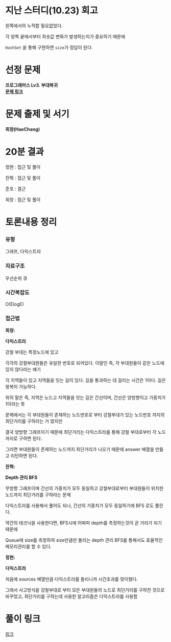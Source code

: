 # 지난 스터디(10.23) 회고

왼쪽에서의 누적합 필요없었다.

각 양쪽 끝에서부터 최솟값 변화가 발생하는지가 중요하기 때문에 

`HashSet` 을 통해 구현하면 `size`가 정답이 된다.

# 선정 문제
<b> 프로그래머스 Lv3. 부대복귀 </b>
<br>
<b> [문제 링크](https://school.programmers.co.kr/learn/courses/30/lessons/132266) </b>

# 문제 출제 및 서기
<b> 회창(HaeChang) </b>

# 20분 결과
<p> 정현 : 접근 및 풀이 </p>
<p> 찬혁 : 접근 및 풀이 </p>
<p> 준호 : 결근 </p>
<p> 회창 : 접근 및 풀이 </p>

# 토론내용 정리
### 유형
<P> 그래프, 다익스트라 </P>

### 자료구조
<P> 우선순위 큐 </P>

### 시간복잡도
<p> O(ElogE) </p>

### 접근법

<b>회창:</b>

<b>다익스트라</b>

<p>강철 부대는 특정노드에 있고<p>
<p>각각의 강철부대원들은 유일한 번호로 되어있다. 이말인 즉, 각 부대원들이 같은 노드에 있지 않다라는 얘기</p>
<p>각 지역들이 있고 지역들을 잇는 길이 있다. 길을 통과하는 데 걸리는 시간은 1이다. 길은 왕복이 가능하다.</p>
<p>위의 말은 즉, 지역은 노드고 지역들을 잇는 길은 간선이며, 간선은 양방향이고 가중치가 1이라는 뜻</p>
<p>문제에서는 각 부대원들이 존재하는 노드번호로 부터 강철부대가 있는 노드번호 까지의 최단거리를 구하라는 거 였지만</p>
<p>결국 양방향 그래프이기 때문에 최단거리는 다익스트라를 통해 강철 부대로부터 각 노드까지로 구하면 된다.</p>
<p>그러면 부대원들이 존재하는 노드까지 최단거리가 나오기 때문에 answer 배열을 만들고 리턴하면 된다.</p>


<b>찬혁: </b>

<b>Depth 관리 BFS</b>

<p>무방향 그래프이며 간선의 가중치가 모두 동일하고 강철부대로부터 부대원들이 위치한 노드까지 최단거리를 구하라는 문제<p>
<p>다익스트라를 사용해서 풀어도 되나, 간선의 가중치가 모두 동일하기에 BFS 로도 풀린다.</p>
<p>약간의 테크닉을 사용한다면, BFS시에 어짜피 depth를 측정하는것이 곧 거리가 되기 때문에</p>
<p>Queue에 size를 측정하여 size만큼만 돌리는 depth 관리 BFS를 통해서도 효율적인 메모리관리를 할 수 있다.</p>

<b>정현: </b>

<b>다익스트라</b>

<p>처음에 sources 배열만큼 다익스트라를 돌리니까 시간초과를 맞이했다.</p>
<p>그래서 사고방식을 강철부대로 부터 모든 부대원들의 노드로 최단거리를 구하잔 것으로 바꾸었고, 최단거리를 구하는데 사용한 알고리즘은 다익스트라를 사용함</p>

# 풀이 링크

<a href="https://github.com/The-Four-Error-Pickers/Algorithm-Study/tree/main/Private%20Solve/132266.%20%EB%B6%80%EB%8C%80%EB%B3%B5%EA%B7%80">링크</a>
